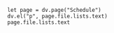 ```dataviewjs
let page = dv.page("Schedule")
dv.el("p", page.file.lists.text)
page.file.lists.text
```